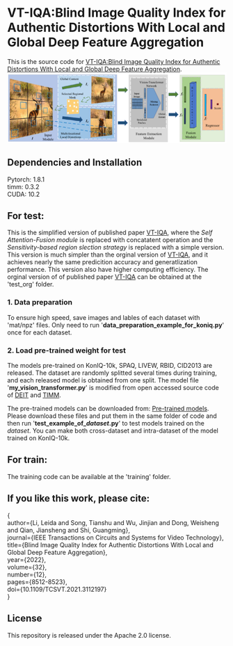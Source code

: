 # VT-IQA:Blind Image Quality Index for Authentic Distortions With Local and Global Deep Feature Aggregation
This is the source code for [VT-IQA:Blind Image Quality Index for Authentic Distortions With Local and Global Deep Feature Aggregation](https://ieeexplore.ieee.org/document/9536693).![VT-IQA Framework](https://github.com/esnthere/VT-IQA/blob/main/framework.png)

## Dependencies and Installation
Pytorch: 1.8.1  
timm: 0.3.2  
CUDA: 10.2  

## For test:
This is the simplified  version of published paper  [VT-IQA](https://ieeexplore.ieee.org/document/9536693), where the *Self Attention-Fusion module* is replaced with concatatent operation and the *Sensitivity-based region slection strategy* is replaced with a simple version. This version is much simpler than the orginal version of [VT-IQA](https://ieeexplore.ieee.org/document/9536693), and it achieves nearly the same predicition accuracy and generatlization performance.  This version also have higher computing efficiency. The orginal version of of published paper  [VT-IQA](https://ieeexplore.ieee.org/document/9536693) can be obtained at the 'test_org' folder. 
### 1. Data preparation  
   To ensure high speed, save images and lables of each dataset with 'mat/npz' files. Only need to run '**data_preparation_example_for_koniq.py**' once for each dataset. 
   
### 2. Load pre-trained weight for test  
   The models pre-trained on KonIQ-10k, SPAQ, LIVEW, RBID, CID2013 are released. The dataset are randomly splitted several times during training, and each released model is obtained from one split. The model file '**my_vision_transformer.py**' is modified from open accessed source code of [DEIT](https://github.com/facebookresearch/deit) and [TIMM](https://github.com/huggingface/pytorch-image-models/tree/main/timm). 
   
   The pre-trained models can be downloaded from: [Pre-trained models](https://pan.baidu.com/s/1IoGWFXKSi-ljYaWB6mOeaw?pwd=f4wv ). Please download these files and put them in the same folder of code and then run '**test_example_of_*dataset*.py**' to test models trained on the *dataset*. You can make both cross-dataset and intra-dataset of the model trained on KonIQ-10k.
   
   
## For train:  
The training code can be available at the 'training' folder.


## If you like this work, please cite:

{   
  author={Li, Leida and Song, Tianshu and Wu, Jinjian and Dong, Weisheng and Qian, Jiansheng and Shi, Guangming},  
  journal={IEEE Transactions on Circuits and Systems for Video Technology},   
  title={Blind Image Quality Index for Authentic Distortions With Local and Global Deep Feature Aggregation},   
  year={2022},  
  volume={32},  
  number={12},  
  pages={8512-8523},  
  doi={10.1109/TCSVT.2021.3112197}    
  }
  
## License
This repository is released under the Apache 2.0 license.  


